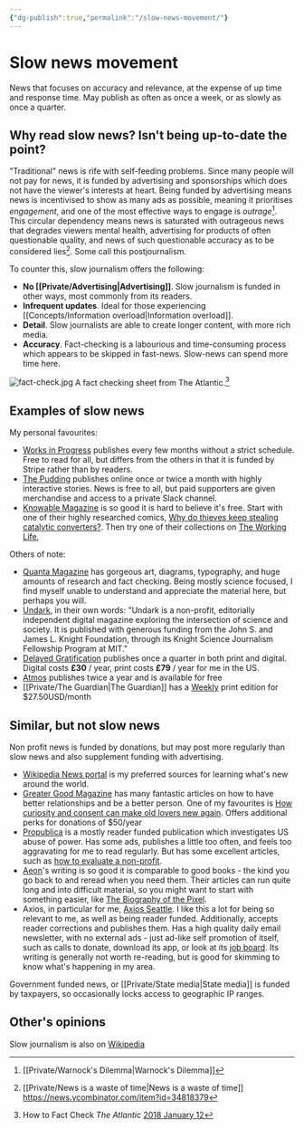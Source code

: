 ```yaml
---
{"dg-publish":true,"permalink":"/slow-news-movement/"}
---
```



# Slow news movement

News that focuses on accuracy and relevance, at the expense of up time and response time. May publish as often as once a week, or as slowly as once a quarter. 

## Why read slow news? Isn't being up-to-date the point?

"Traditional" news is rife with self-feeding problems. Since many people will not pay for news, it is funded by advertising and sponsorships which does not have the viewer's interests at heart. Being funded by advertising means news is incentivised to show as many ads as possible, meaning it prioritises *engagement*, and one of the most effective ways to engage is *outrage*[^2]. This circular dependency means news is saturated with outrageous news that degrades viewers mental health, advertising for products of often questionable quality, and news of such questionable accuracy as to be considered lies[^3]. Some call this postjournalism.

To counter this, slow journalism offers the following:

- **No [[Private/Advertising\|Advertising]]**. Slow journalism is funded in other ways, most commonly from its readers.
- **Infrequent updates**. Ideal for those experiencing [[Concepts/Information overload\|Information overload]].
- **Detail**. Slow journalists are able to create longer content, with more rich media. 
- **Accuracy**. Fact-checking is a labourious and time-consuming process which appears to be skipped in fast-news. Slow-news can spend more time here.

![fact-check.jpg](/img/user/Embeds/fact-check.jpg) A fact checking sheet from The Atlantic.[^1]

## Examples of slow news

My personal favourites:

- [Works in Progress](https://www.worksinprogress.co/) publishes every few months without a strict schedule. Free to read for all, but differs from the others in that it is funded by Stripe rather than by readers.
- [The Pudding](https://pudding.cool/) publishes online once or twice a month with highly interactive stories. News is free to all, but paid supporters are given merchandise and access to a private Slack channel.
- [Knowable Magazine](https://knowablemagazine.org/) is so good it is hard to believe it's free. Start with one of their highly researched comics, [Why do thieves keep stealing catalytic converters?](https://knowablemagazine.org/article/society/2021/why-do-thieves-keep-stealing-catalytic-converters-its-elemental). Then try one of their collections on [The Working Life](https://knowablemagazine.org/report/special-report-working-life), 

Others of note:

- [Quanta Magazine](https://www.quantamagazine.org) has gorgeous art, diagrams, typography, and huge amounts of research and fact checking. Being mostly science focused, I find myself unable to understand and appreciate the material here, but perhaps you will.
- [Undark](https://undark.org/), in their own words: "Undark is a non-profit, editorially independent digital magazine exploring the intersection of science and society. It is published with generous funding from the John S. and James L. Knight Foundation, through its Knight Science Journalism Fellowship Program at MIT."
- [Delayed Gratification](https://www.slow-journalism.com/) publishes once a quarter in both print and digital. Digital costs **£30** / year, print costs **£79** / year for me in the US.
- [Atmos](https://atmos.earth/) publishes twice a year and is available for free
- [[Private/The Guardian\|The Guardian]] has a  [Weekly](https://support.theguardian.com/us/subscribe/weekly) print edition for $27.50USD/month

## Similar, but not slow news

Non profit news is funded by donations, but may post more regularly than slow news and also supplement funding with advertising.

- [Wikipedia News portal](https://en.wikipedia.org/wiki/Portal:Current_events) is my preferred sources for learning what's new around the world.
- [Greater Good Magazine](https://greatergood.berkeley.edu/) has many fantastic articles on how to have better relationships and be a better person. One of my favourites is [How curiosity and consent can make old lovers new again](https://greatergood.berkeley.edu/article/item/how_curiosity_consent_can_make_old_lovers_new_again). Offers additional perks for donations of $50/year
- [Propublica](https://www.propublica.org/) is a mostly reader funded publication which investigates US abuse of power. Has some ads, publishes a little too often, and feels too aggravating for me to read regularly. But has some excellent articles, such as [how to evaluate a non-profit](https://www.propublica.org/article/how-to-evaluate-charity-before-you-donate).
- [Aeon](https://aeon.co/)'s writing is so good it is comparable to good books - the kind you go back to and reread when you need them. Their articles can run quite long and into difficult material, so you might want to start with something easier, like [The Biography of the Pixel](https://aeon.co/essays/a-biography-of-the-pixel-the-elementary-particle-of-pictures).
- Axios, in particular for me, [Axios Seattle](https://www.axios.com/local/seattle). I like this a lot for being so relevant to me, as well as being reader funded. Additionally, accepts reader corrections and publishes them. Has a high quality daily email newsletter, with no external ads - just ad-like self promotion of itself, such as calls to donate, download its app, or look at its [job board](https://www.axios.com/jobs). Its writing is generally not worth re-reading, but is good for skimming to know what's happening in my area.

Government funded news, or [[Private/State media\|State media]] is funded by taxpayers, so occasionally locks access to geographic IP ranges.


## Other's opinions

Slow journalism is also on [Wikipedia](https://en.wikipedia.org/wiki/Slow_journalism)

[^1]: How to Fact Check _The Atlantic_ [2018 January 12](https://www.theatlantic.com/membership/archive/2018/01/how-to-fact-check-the-atlantic/550355/)

[^2]: [[Private/Warnock's Dilemma\|Warnock's Dilemma]]

[^3]: [[Private/News is a waste of time\|News is a waste of time]] https://news.ycombinator.com/item?id=34818379